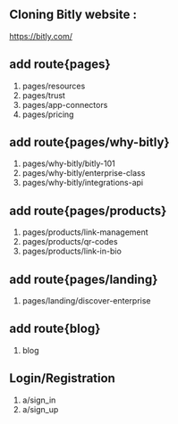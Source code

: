 ## Cloning Bitly website : 
https://bitly.com/
## add route{pages}
1. pages/resources
2. pages/trust
3. pages/app-connectors
4. pages/pricing
## add route{pages/why-bitly}
1. pages/why-bitly/bitly-101
2. pages/why-bitly/enterprise-class
3. pages/why-bitly/integrations-api

## add route{pages/products}
1. pages/products/link-management
2. pages/products/qr-codes
3. pages/products/link-in-bio
## add route{pages/landing}
1. pages/landing/discover-enterprise
## add route{blog}
1. blog
## Login/Registration
1. a/sign_in
2. a/sign_up